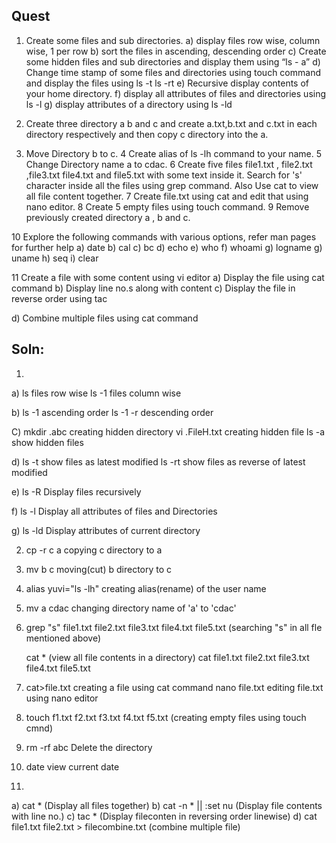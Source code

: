 ## Quest

1. Create some files and sub directories.
a) display files row wise, column wise, 1 per row
b) sort the files in ascending, descending order
c) Create some hidden files and sub directories and display them using “ls -
a”
d) Change time stamp of some files and directories using touch command
and display the files using ls -t ls -rt
e) Recursive display contents of your home directory.
f) display all attributes of files and directories using ls -l
g) display attributes of a directory using ls -ld

2. Create three directory a b and c and create a.txt,b.txt and c.txt
in each directory respectively and then copy c directory into the a.

3. Move Directory b to c.
4 Create alias of ls -lh command to your name.
5 Change Directory name a to cdac.
6 Create five files file1.txt , file2.txt ,file3.txt file4.txt and
file5.txt with some text inside it. Search for &#39;s&#39; character
inside all the files using grep command.
Also Use cat to view all file content together.
7 Create file.txt using cat and edit that using nano editor.
8 Create 5 empty files using touch command.
9 Remove previously created directory a , b and c.

10 Explore the following commands with various options, refer man pages for
further help a) date b) cal c) bc d) echo e) who f) whoami g) logname g) uname h)
seq i) clear

11 Create a file with some content using vi editor
a) Display the file using cat command
b) Display line no.s along with content
c) Display the file in reverse order using tac

d) Combine multiple files using cat command

## Soln:

1.
a) 	ls 		files row wise
	ls -1		files column wise

b)	ls -1 		ascending order
	ls -1 -r	descending order

C) 	mkdir .abc	creating hidden directory
	vi .FileH.txt	creating hidden file
	ls -a		show hidden files

d)	ls -t		show files as latest modified
	ls -rt		show files as reverse of latest modified

e)	ls -R		Display files recursively

f)	ls -l		Display all attributes of files and Directories

g)	ls -ld		Display attributes of current directory

2. 	cp -r c a	copying c directory to a

3.	mv b c		moving(cut) b directory to c

4.	alias yuvi="ls -lh"	creating alias(rename) of the user name

5. 	mv a cdac	changing directory name of 'a' to 'cdac'

6.	grep "s" file1.txt file2.txt file3.txt  file4.txt file5.txt
	(searching "s" in all fle mentioned above)
		
	cat *		(view all file contents in a directory)
	cat file1.txt file2.txt file3.txt file4.txt file5.txt

7.	cat>file.txt 	creating a file using cat command
	nano file.txt	editing file.txt using nano editor

8.	touch f1.txt f2.txt f3.txt f4.txt f5.txt
	(creating empty files using touch cmnd)

9.	rm -rf	abc	Delete the directory

10.	date 		view current date

11.	
a) cat *			(Display all files together)
b) cat -n * || :set nu		(Display file contents with line no.)
c) tac *			(Display fileconten in reversing order linewise)
d) cat file1.txt file2.txt > filecombine.txt	(combine multiple file)

